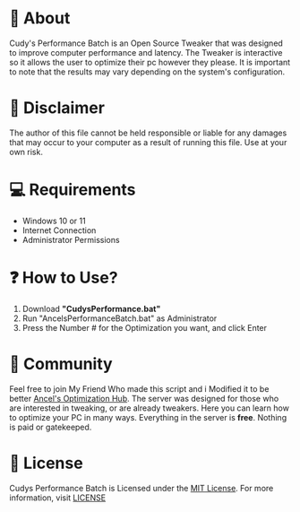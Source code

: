 # 👏 About
Cudy's Performance Batch is an Open Source Tweaker that was designed to improve computer performance and latency. The Tweaker is interactive so it allows the user to optimize their pc however they please. It is important to note that the results may vary depending on the system's configuration.

# 🚨 Disclaimer
The author of this file cannot be held responsible or liable for any damages that may occur to your computer as a result of running this file. Use at your own risk.

# 💻 Requirements
- Windows 10 or 11
- Internet Connection
- Administrator Permissions

# ❓ How to Use?
1. Download **"CudysPerformance.bat"**
2. Run "AncelsPerformanceBatch.bat" as Administrator
3. Press the Number # for the Optimization you want, and click Enter

# 🤝 Community
Feel free to join My Friend Who made this script and i Modified it to be better [Ancel's Optimization Hub](https://discord.gg/ZhZ8eJZc42). The server was designed for those who are interested in tweaking, or are already tweakers. Here you can learn how to optimize your PC in many ways. Everything in the server is **free**. Nothing is paid or gatekeeped.

# 📜 License
 Cudys Performance Batch is Licensed under the [MIT License](https://opensource.org/licenses/MIT). For more information, visit [LICENSE](https://github.com/Cudys/Cudys-Performance-Batch/blob/main/LICENSE)
